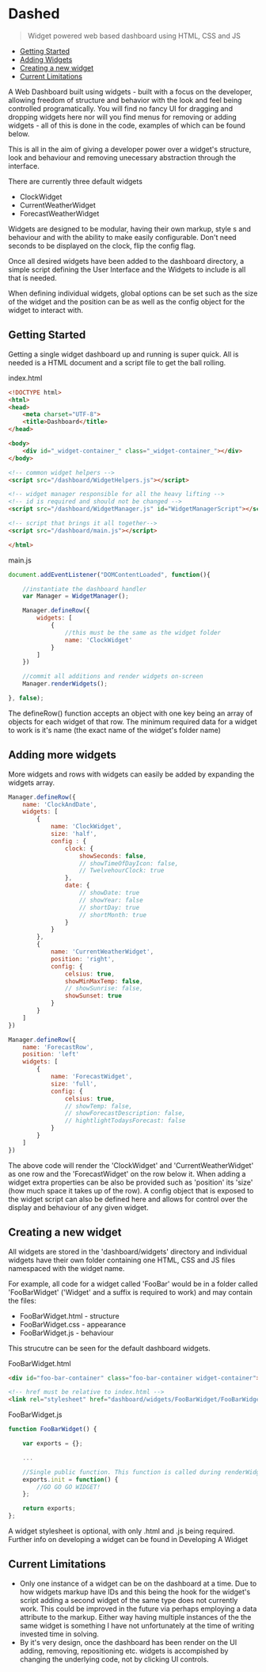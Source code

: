 # Dashed

> Widget powered web based dashboard using HTML, CSS and JS

- [Getting Started](#getting-started)
- [Adding Widgets](#adding-more-widgets)
- [Creating a new widget](#creating-a-new-widget)
- [Current Limitations](#current-limitations)

A Web Dashboard built using widgets - built with a focus on the developer, allowing freedom of structure and behavior with the look and feel being controlled programatically. You will find no fancy UI for dragging and dropping widgets here nor will you find menus for removing or adding widgets - all of this is done in the code, examples of which can be found below.

This is all in the aim of giving a developer power over a widget's structure, look and behaviour and removing unecessary abstraction through the interface.

There are currently three default widgets

* ClockWidget
* CurrentWeatherWidget
* ForecastWeatherWidget

Widgets are designed to be modular, having their own markup, style
s and behaviour and with the ability to make easily configurable. Don't need seconds to be displayed on the clock, flip the config flag.

Once all desired widgets have been added to the dashboard directory, a simple script defining the User Interface and the Widgets to include is all that is needed.

When defining individual widgets, global options can be set such as the size of the widget and the position can be as well as the config object for the widget to interact with.

## Getting Started

Getting a single widget dashboard up and running is super quick. All is needed is a HTML document and a script file to get the ball rolling.

index.html

```html
<!DOCTYPE html>
<html>
<head>
    <meta charset="UTF-8">
    <title>Dashboard</title>
</head>

<body>
    <div id="_widget-container_" class="_widget-container_"></div>
</body>

<!-- common widget helpers -->
<script src="/dashboard/WidgetHelpers.js"></script>

<!-- widget manager responsible for all the heavy lifting -->
<!-- id is required and should not be changed -->
<script src="/dashboard/WidgetManager.js" id="WidgetManagerScript"></script>

<!-- script that brings it all together-->
<script src="/dashboard/main.js"></script>

</html>
```

main.js
```js
document.addEventListener("DOMContentLoaded", function(){

    //instantiate the dashboard handler
    var Manager = WidgetManager();

    Manager.defineRow({
        widgets: [
            {
                //this must be the same as the widget folder
                name: 'ClockWidget'
            }
        ]
    })

    //commit all additions and render widgets on-screen
    Manager.renderWidgets();

}, false);
```

The defineRow() function accepts an object with one key being an array of objects for each widget of that row. The minimum required data for a widget to work is it's name (the exact name of the widget's folder name)

## Adding more widgets

More widgets and rows with widgets can easily be added by expanding the widgets array.

```js
Manager.defineRow({
    name: 'ClockAndDate',
    widgets: [
        {
            name: 'ClockWidget',
            size: 'half',
            config : {
                clock: {
                    showSeconds: false,
                    // showTimeOfDayIcon: false,
                    // TwelvehourClock: true
                },
                date: {
                    // showDate: true
                    // showYear: false
                    // shortDay: true
                    // shortMonth: true
                }
            }
        },
        {
            name: 'CurrentWeatherWidget',
            position: 'right',
            config: {
                celsius: true,
                showMinMaxTemp: false,
                // showSunrise: false,
                showSunset: true
            }
        }
    ]
})

Manager.defineRow({
    name: 'ForecastRow',
    position: 'left'
    widgets: [
        {
            name: 'ForecastWidget',
            size: 'full',
            config: {
                celsius: true,
                // showTemp: false,
                // showForecastDescription: false,
                // hightlightTodaysForecast: false
            }
        }
    ]
})
```

The above code will render the 'ClockWidget' and 'CurrentWeatherWidget' as one row and the 'ForecastWidget' on the row below it. When adding a widget extra properties can be also be provided such as 'position' its 'size' (how much space it takes up of the row). A config object that is exposed to the widget script can also be defined here and allows for control over the display and behaviour of any given widget.

## Creating a new widget

All widgets are stored in the 'dashboard/widgets' directory and individual widgets have their own folder containing one HTML, CSS and JS files namespaced with the widget name.

For example, all code for a widget called 'FooBar' would be in a folder called 'FooBarWidget' ('Widget' and a suffix is required to work) and may contain the files:

* FooBarWidget.html - structure
* FooBarWidget.css - appearance
* FooBarWidget.js - behaviour

This strucutre can be seen for the default dashboard widgets.

FooBarWidget.html

```html
<div id="foo-bar-container" class="foo-bar-container widget-container"></div>

<!-- href must be relative to index.html -->
<link rel="stylesheet" href="dashboard/widgets/FooBarWidget/FooBarWidget.css">
```

FooBarWidget.js

```js
function FooBarWidget() {

    var exports = {};

    ...

    //Single public function. This function is called during renderWidgets()
    exports.init = function() {
        //GO GO GO WIDGET!
    };

    return exports;
};
```

A widget stylesheet is optional, with only .html and .js being required. Further info on developing a widget can be found in Developing A Widget

## Current Limitations

* Only one instance of a widget can be on the dashboard at a time. Due to how widgets markup have IDs and this being the hook for the widget's script adding a second widget of the same type does not currently work. This could be improved in the future via perhaps employing a data attribute to the markup. Either way having multiple instances of the the same widget is something I have not unfortunately at the time of writing invested time in solving.
* By it's very design, once the dashboard has been render on the UI adding, removing, repositioning etc. widgets is accompished by changing the underlying code, not by clicking UI controls.